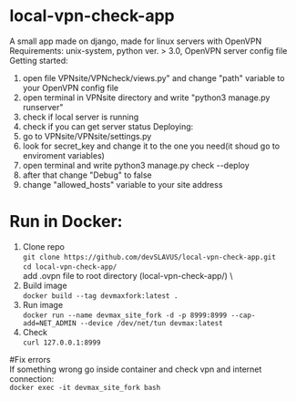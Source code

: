 # local-vpn-check-app
A small app made on django, made for linux servers with OpenVPN
Requirements: unix-system, python ver. > 3.0, OpenVPN server config file
Getting started:
1. open file VPNsite/VPNcheck/views.py" and change "path" variable to your OpenVPN config file
2. open terminal in VPNsite directory and write "python3 manage.py runserver"
3. check if local server is running
4. check if you can get server status
Deploying:
1. go to VPNsite/VPNsite/settings.py
2. look for secret_key and change it to the one you need(it shoud go to enviroment variables)
3. open terminal and write python3 manage.py check --deploy
4. after that change "Debug" to false
5. change "allowed_hosts" variable to your site address


# Run in Docker:
1. Clone repo \
`git clone https://github.com/devSLAVUS/local-vpn-check-app.git` \
`cd local-vpn-check-app/` \
add .ovpn file to root directory (local-vpn-check-app/) \
2. Build image \
`docker build --tag devmaxfork:latest .` 
3. Run image \
`docker run --name devmax_site_fork -d -p 8999:8999 --cap-add=NET_ADMIN --device /dev/net/tun devmax:latest` 
4. Check \
`curl 127.0.0.1:8999` 

#Fix errors \
If something wrong go inside container and check vpn and internet connection: \
`docker exec -it devmax_site_fork bash`
